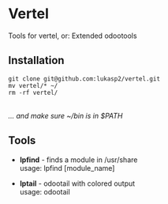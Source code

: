 # Vertel
Tools for vertel, or: Extended odootools

## Installation
```
git clone git@github.com:lukasp2/vertel.git
mv vertel/* ~/
rm -rf vertel/
```
\
*... and make sure ~/bin is in $PATH*

## Tools
* **lpfind** - finds a module in /usr/share \
usage: lpfind \[module_name\]

* **lptail** - odootail with colored output \
usage: odootail
